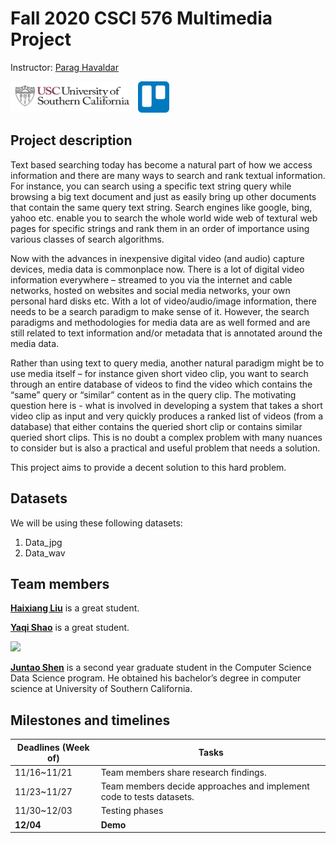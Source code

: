 # Fall 2020 CSCI 576 Multimedia Project
Instructor: [Parag Havaldar](https://www.linkedin.com/in/parag-havaldar-86467/)

[<img src="readme/viterbi_logo.png" width="200" height="50"/>](https://classes.usc.edu/term-20203/course/csci-576/) [<img src="readme/trello-mark-blue.png" width="50" height="50"/>](https://trello.com/b/FC2qwydh/project)

## Project description

Text based searching today has become a natural part of how we access information and there are many ways to search and rank textual information. For instance, you can search using a specific text string query while browsing a big text document and just as easily bring up other documents that contain the same query text string. Search engines like google, bing, yahoo etc. enable you to search the whole world wide web of textural web pages for specific strings and rank them in an order of importance using various classes of search algorithms.

Now with the advances in inexpensive digital video (and audio) capture devices, media data is commonplace now. There is a lot of digital video information everywhere – streamed to you via the internet and cable networks, hosted on websites and social media networks, your own personal hard disks etc. With a lot of video/audio/image information, there needs to be a search paradigm to make sense of it. However, the search paradigms and methodologies for media data are as well formed and are still related to text information and/or metadata that is annotated around the media data.

Rather than using text to query media, another natural paradigm might be to use media itself – for instance given short video clip, you want to search through an entire database of videos to find the video which contains the “same” query or “similar” content as in the query clip. The motivating question here is - what is involved in developing a system that takes a short video clip as input and very quickly produces a ranked list of videos (from a database) that either contains the queried short clip or contains similar queried short clips. This is no doubt a complex problem with many nuances to consider but is also a practical and useful problem that needs a solution.

This project aims to provide a decent solution to this hard problem.


## Datasets
We will be using these following datasets:

1. Data_jpg
2. Data_wav


## Team members
**[Haixiang Liu](https://www.linkedin.com/in/haixiang-liu-5793981b4/)** is a great student.

**[Yaqi Shao](https://www.linkedin.com/in/juntao-kenneth-shen-b31b3094/)** is a great student.

[<img src="https://ca.slack-edge.com/ENCHN8KSS-W0182SSSPSB-2290b4b686dc-512" width="200"/>](mailto:juntaosh@usc.edu)

**[Juntao Shen](https://www.linkedin.com/in/juntao-kenneth-shen-b31b3094/)** is a second year graduate student in the Computer Science Data Science program. He obtained his bachelor’s degree in computer science at University of Southern California.

## Milestones and timelines

Deadlines (Week of)     |Tasks|
------------------------|------------------|
11/16~11/21 |Team members share research findings.
11/23~11/27 |Team members decide approaches and implement code to tests datasets.
11/30~12/03 |Testing phases
**12/04** |**Demo**
